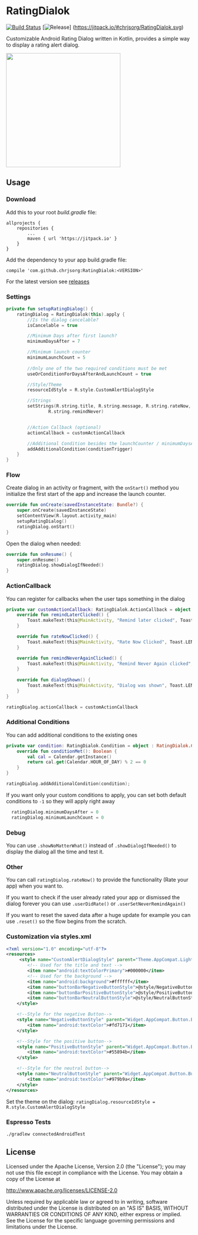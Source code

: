 # RatingDialok 
[![Build Status](https://travis-ci.org/chrjsorg/RatingDialok.svg?branch=master)](https://travis-ci.org/chrjsorg/RatingDialok)
[![Release](https://jitpack.io/v/chrjsorg/RatingDialok.svg)]
(https://jitpack.io/#chrjsorg/RatingDialok.svg)

Customizable Android Rating Dialog written in Kotlin, provides a simple way to display a rating alert dialog.

<img src="https://raw.githubusercontent.com/chrjsorg/RatingDialok/master/screenshots/screenshot.png" width="310px">

## Usage
### Download
Add this to your root *build.gradle* file:

```
allprojects {
    repositories {
        ...
        maven { url 'https://jitpack.io' }
    }
}
```

Add the dependency to your app build.gradle file:

```
compile 'com.github.chrjsorg:RatingDialok:<VERSION>'
```
For the latest version see [releases](https://github.com/chrjsorg/RatingDialok/releases)

### Settings
```kotlin
private fun setupRatingDialog() {
    ratingDialog = RatingDialok(this).apply {
        //Is the dialog cancelable?
        isCancelable = true

        //Minimum Days after first launch?
        minimumDaysAfter = 7

        //Minimum launch counter
        minimumLaunchCount = 5
        
        //Only one of the two required conditions must be met
        useOrConditionForDaysAfterAndLaunchCount = true

        //Style/Theme
        resourceIdStyle = R.style.CustomAlertDialogStyle

        //Strings
        setStrings(R.string.title, R.string.message, R.string.rateNow, R.string.remindLater,
                R.string.remindNever)


        //Action Callback (optional)
        actionCallback = customActionCallback

        //Additional Condition besides the launchCounter / minimumDaysAfter (optional)
        addAdditionalCondition(conditionTrigger)
    }
}
```


### Flow
Create dialog in an activity or fragment, with the `onStart()` method you initialize the first start of the app and increase the launch counter.

```kotlin
override fun onCreate(savedInstanceState: Bundle?) {
    super.onCreate(savedInstanceState)
    setContentView(R.layout.activity_main)
    setupRatingDialog()
    ratingDialog.onStart()
}
```

Open the dialog when needed:

```kotlin
override fun onResume() {
    super.onResume()
    ratingDialog.showDialogIfNeeded()
}
```

### ActionCallback
You can register for callbacks when the user taps something in the dialog

```kotlin
private var customActionCallback: RatingDialok.ActionCallback = object : RatingDialok.ActionCallback {
    override fun remindLaterClicked() {
        Toast.makeText(this@MainActivity, "Remind later clicked", Toast.LENGTH_SHORT).show()
    }

    override fun rateNowClicked() {
        Toast.makeText(this@MainActivity, "Rate Now Clicked", Toast.LENGTH_SHORT).show()
    }

    override fun remindNeverAgainClicked() {
        Toast.makeText(this@MainActivity, "Remind Never Again clicked", Toast.LENGTH_SHORT).show()
    }
    
    override fun dialogShown() {
        Toast.makeText(this@MainActivity, "Dialog was shown", Toast.LENGTH_SHORT).show()
    }
}

ratingDialog.actionCallback = customActionCallback
```

### Additional Conditions
You can add additional conditions to the existing ones

```kotlin
private var condition: RatingDialok.Condition = object : RatingDialok.Condition {
    override fun conditionMet(): Boolean {
        val cal = Calendar.getInstance()
        return cal.get(Calendar.HOUR_OF_DAY) % 2 == 0
    }
}

ratingDialog.addAdditionalCondition(condition);
```
If you want only your custom conditions to apply, you can set both default conditions to `-1` so they will apply right away

```kotlin
  ratingDialog.minimumDaysAfter = 0
  ratingDialog.minimumLaunchCount = 0
```
### Debug
You can use `.showNoMatterWhat()` instead of `.showDialogIfNeeded()` to display the dialog all the time and test it.

### Other
You can call `ratingDialog.rateNow()` to provide the functionality (Rate your app) when you want to.

If you want to check if the user already rated your app or dismissed the dialog forever you can use `.userDidRate()` or `.userSetNeverRemindAgain()`

If you want to reset the saved data after a huge update for example you can use `.reset()` so the flow begins from the scratch.

### Customization via styles.xml

```xml
<?xml version="1.0" encoding="utf-8"?>
<resources>
     <style name="CustomAlertDialogStyle" parent="Theme.AppCompat.Light.Dialog.Alert">
        <!-- Used for the title and text -->
        <item name="android:textColorPrimary">#000000</item>
        <!-- Used for the background -->
        <item name="android:background">#ffffff</item>
        <item name="buttonBarNegativeButtonStyle">@style/NegativeButtonStyle</item>
        <item name="buttonBarPositiveButtonStyle">@style/PositiveButtonStyle</item>
        <item name="buttonBarNeutralButtonStyle">@style/NeutralButtonStyle</item>
    </style>

    <!--Style for the negative Button-->
    <style name="NegativeButtonStyle" parent="Widget.AppCompat.Button.ButtonBar.AlertDialog">
        <item name="android:textColor">#fd7171</item>
    </style>

    <!--Style for the positive button-->
    <style name="PositiveButtonStyle" parent="Widget.AppCompat.Button.ButtonBar.AlertDialog">
        <item name="android:textColor">#55894b</item>
    </style>

    <!--Style for the neutral button-->
    <style name="NeutralButtonStyle" parent="Widget.AppCompat.Button.ButtonBar.AlertDialog">
        <item name="android:textColor">#979b9a</item>
    </style>
</resources>
```

Set the theme on the dialog: `ratingDialog.resourceIdStyle = R.style.CustomAlertDialogStyle`

### Espresso Tests
`./gradlew connectedAndroidTest`

## License

Licensed under the Apache License, Version 2.0 (the "License");
you may not use this file except in compliance with the License.
You may obtain a copy of the License at

   http://www.apache.org/licenses/LICENSE-2.0

Unless required by applicable law or agreed to in writing, software
distributed under the License is distributed on an "AS IS" BASIS,
WITHOUT WARRANTIES OR CONDITIONS OF ANY KIND, either express or implied.
See the License for the specific language governing permissions and
limitations under the License.
